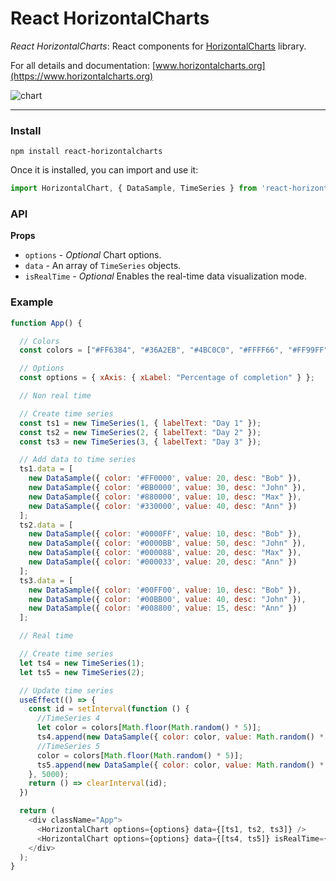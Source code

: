 # React HorizontalCharts
*React HorizontalCharts*: React components for [HorizontalCharts](https://www.horizontalcharts.org) library.

For all details and documentation: [www.horizontalcharts.org](https://www.horizontalcharts.org)

![chart](https://user-images.githubusercontent.com/5993480/138280570-0c7d3c0f-7671-4ae1-b5d4-fa89e587165e.png)

---

### Install

```
npm install react-horizontalcharts
```

Once it is installed, you can import and use it:

```js
import HorizontalChart, { DataSample, TimeSeries } from 'react-horizontalcharts'
```

### API

**Props**
- `options` - _Optional_ Chart options.
- `data` - An array of `TimeSeries` objects.
- `isRealTime` - _Optional_ Enables the real-time data visualization mode.

### Example
```js
function App() {

  // Colors
  const colors = ["#FF6384", "#36A2EB", "#4BC0C0", "#FFFF66", "#FF99FF"];

  // Options
  const options = { xAxis: { xLabel: "Percentage of completion" } };

  // Non real time

  // Create time series
  const ts1 = new TimeSeries(1, { labelText: "Day 1" });
  const ts2 = new TimeSeries(2, { labelText: "Day 2" });
  const ts3 = new TimeSeries(3, { labelText: "Day 3" });

  // Add data to time series
  ts1.data = [
    new DataSample({ color: '#FF0000', value: 20, desc: "Bob" }),
    new DataSample({ color: '#BB0000', value: 30, desc: "John" }),
    new DataSample({ color: '#880000', value: 10, desc: "Max" }),
    new DataSample({ color: '#330000', value: 40, desc: "Ann" })
  ];
  ts2.data = [
    new DataSample({ color: '#0000FF', value: 10, desc: "Bob" }),
    new DataSample({ color: '#0000BB', value: 50, desc: "John" }),
    new DataSample({ color: '#000088', value: 20, desc: "Max" }),
    new DataSample({ color: '#000033', value: 20, desc: "Ann" })
  ];
  ts3.data = [
    new DataSample({ color: '#00FF00', value: 10, desc: "Bob" }),
    new DataSample({ color: '#00BB00', value: 40, desc: "John" }),
    new DataSample({ color: '#008800', value: 15, desc: "Ann" })
  ];

  // Real time

  // Create time series
  let ts4 = new TimeSeries(1);
  let ts5 = new TimeSeries(2);

  // Update time series
  useEffect(() => {
    const id = setInterval(function () {
      //TimeSeries 4
      let color = colors[Math.floor(Math.random() * 5)];
      ts4.append(new DataSample({ color: color, value: Math.random() * 3000 }));
      //TimeSeries 5
      color = colors[Math.floor(Math.random() * 5)];
      ts5.append(new DataSample({ color: color, value: Math.random() * 5000 }));
    }, 5000);
    return () => clearInterval(id);
  })

  return (
    <div className="App">
      <HorizontalChart options={options} data={[ts1, ts2, ts3]} />
      <HorizontalChart options={options} data={[ts4, ts5]} isRealTime={true} />
    </div>
  );
}
```
